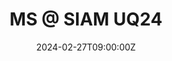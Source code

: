 ---
title: MS @ SIAM UQ24

event: 2024 SIAM Conference on Uncertainty Quantification
event_url: https://www.siam.org/conferences/cm/conference/uq24

location: Savoia Excelsior Palace
address:
  street:
  city: Trieste
  postcode:
  country: Italy

summary: I am organizing a mini-symposium, together with Dr. Nicola Rares Franco, Prof. Mengwu Guo and Prof. Andrea Manzoni, on "Reduced Order Modeling, Learning, UQ, and their Interaction" at the SIAM UQ24 Conference.
#abstract: 'Lorem ipsum dolor sit amet, consectetur adipiscing elit. Duis posuere tellusac convallis placerat. Proin tincidunt magna sed ex sollicitudin condimentum. Sed ac faucibus dolor, scelerisque sollicitudin nisi. Cras purus urna, suscipit quis sapien eu, pulvinar tempor diam.'

# Talk start and end times.
#   End time can optionally be hidden by prefixing the line with `#`.
date: '2024-02-27T09:00:00Z'
date_end: '2024-02-01T16:00:00Z'
all_day: false

# Schedule page publish date (NOT talk date).
publishDate: '2023-10-14T00:00:00Z'

authors: []
tags: []

# Is this a featured talk? (true/false)
featured: false

image:
  caption: 'Image credit: [**Unsplash**](https://unsplash.com/photos/bzdhc5b3Bxs)'
  focal_point: Right

links:
  - name: Info
    url: https://www.siam.org/conferences/cm/conference/uq24
url_code: ''
url_pdf: ''
url_slides: ''
url_video: ''

# Markdown Slides (optional).
#   Associate this talk with Markdown slides.
#   Simply enter your slide deck's filename without extension.
#   E.g. `slides = "example-slides"` references `content/slides/example-slides.md`.
#   Otherwise, set `slides = ""`.
slides: ""

# Projects (optional).
#   Associate this post with one or more of your projects.
#   Simply enter your project's folder or file name without extension.
#   E.g. `projects = ["internal-project"]` references `content/project/deep-learning/index.md`.
#   Otherwise, set `projects = []`.
projects: []
---